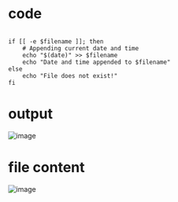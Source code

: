 # code 
```read -p "Enter the filename: " filename

if [[ -e $filename ]]; then
    # Appending current date and time
    echo "$(date)" >> $filename
    echo "Date and time appended to $filename"
else
    echo "File does not exist!"
fi
```
# output
![image](https://github.com/user-attachments/assets/fa0b1791-a178-4493-ab10-863398623d88)

# file content
![image](https://github.com/user-attachments/assets/026ed795-e957-4bfc-8da6-a5e5d6be2669)



